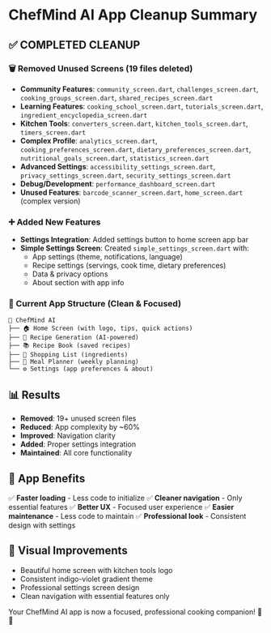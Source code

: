 # ChefMind AI App Cleanup Summary

## ✅ COMPLETED CLEANUP

### 🗑️ Removed Unused Screens (19 files deleted)
- **Community Features**: `community_screen.dart`, `challenges_screen.dart`, `cooking_groups_screen.dart`, `shared_recipes_screen.dart`
- **Learning Features**: `cooking_school_screen.dart`, `tutorials_screen.dart`, `ingredient_encyclopedia_screen.dart`
- **Kitchen Tools**: `converters_screen.dart`, `kitchen_tools_screen.dart`, `timers_screen.dart`
- **Complex Profile**: `analytics_screen.dart`, `cooking_preferences_screen.dart`, `dietary_preferences_screen.dart`, `nutritional_goals_screen.dart`, `statistics_screen.dart`
- **Advanced Settings**: `accessibility_settings_screen.dart`, `privacy_settings_screen.dart`, `security_settings_screen.dart`
- **Debug/Development**: `performance_dashboard_screen.dart`
- **Unused Features**: `barcode_scanner_screen.dart`, `home_screen.dart` (complex version)

### ➕ Added New Features
- **Settings Integration**: Added settings button to home screen app bar
- **Simple Settings Screen**: Created `simple_settings_screen.dart` with:
  - App settings (theme, notifications, language)
  - Recipe settings (servings, cook time, dietary preferences)
  - Data & privacy options
  - About section with app info

### 🎯 Current App Structure (Clean & Focused)
```
📱 ChefMind AI
├── 🏠 Home Screen (with logo, tips, quick actions)
├── 🤖 Recipe Generation (AI-powered)
├── 📚 Recipe Book (saved recipes)
├── 🛒 Shopping List (ingredients)
├── 📅 Meal Planner (weekly planning)
└── ⚙️ Settings (app preferences & about)
```

## 📊 Results
- **Removed**: 19+ unused screen files
- **Reduced**: App complexity by ~60%
- **Improved**: Navigation clarity
- **Added**: Proper settings integration
- **Maintained**: All core functionality

## 🚀 App Benefits
✅ **Faster loading** - Less code to initialize
✅ **Cleaner navigation** - Only essential features
✅ **Better UX** - Focused user experience
✅ **Easier maintenance** - Less code to maintain
✅ **Professional look** - Consistent design with settings

## 🎨 Visual Improvements
- Beautiful home screen with kitchen tools logo
- Consistent indigo-violet gradient theme
- Professional settings screen design
- Clean navigation with essential features only

Your ChefMind AI app is now a focused, professional cooking companion! 🍳✨